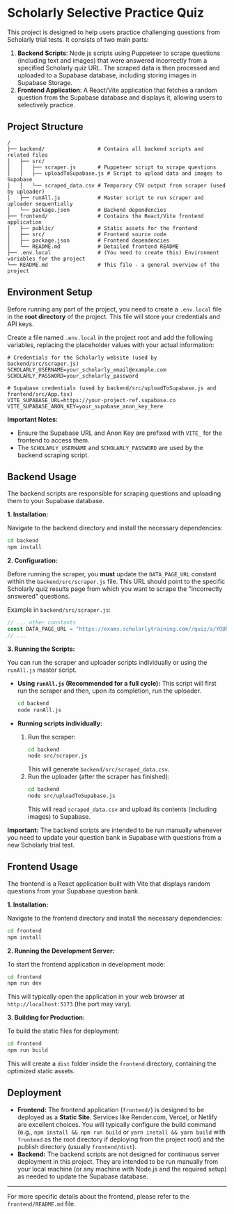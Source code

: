 # Scholarly Selective Practice Quiz

This project is designed to help users practice challenging questions from Scholarly trial tests. It consists of two main parts:

1.  **Backend Scripts**: Node.js scripts using Puppeteer to scrape questions (including text and images) that were answered incorrectly from a specified Scholarly quiz URL. The scraped data is then processed and uploaded to a Supabase database, including storing images in Supabase Storage.
2.  **Frontend Application**: A React/Vite application that fetches a random question from the Supabase database and displays it, allowing users to selectively practice.

## Project Structure

```
/
├── backend/                 # Contains all backend scripts and related files
│   ├── src/
│   │   ├── scraper.js       # Puppeteer script to scrape questions
│   │   ├── uploadToSupabase.js # Script to upload data and images to Supabase
│   │   └── scraped_data.csv # Temporary CSV output from scraper (used by uploader)
│   ├── runAll.js            # Master script to run scraper and uploader sequentially
│   └── package.json         # Backend dependencies
├── frontend/                # Contains the React/Vite frontend application
│   ├── public/              # Static assets for the frontend
│   ├── src/                 # Frontend source code
│   ├── package.json         # Frontend dependencies
│   └── README.md            # Detailed frontend README
├── .env.local               # (You need to create this) Environment variables for the project
└── README.md                # This file - a general overview of the project
```

## Environment Setup

Before running any part of the project, you need to create a `.env.local` file in the **root directory** of the project. This file will store your credentials and API keys.

Create a file named `.env.local` in the project root and add the following variables, replacing the placeholder values with your actual information:

```env
# Credentials for the Scholarly website (used by backend/src/scraper.js)
SCHOLARLY_USERNAME=your_scholarly_email@example.com
SCHOLARLY_PASSWORD=your_scholarly_password

# Supabase credentials (used by backend/src/uploadToSupabase.js and frontend/src/App.tsx)
VITE_SUPABASE_URL=https://your-project-ref.supabase.co
VITE_SUPABASE_ANON_KEY=your_supabase_anon_key_here
```

**Important Notes:**
*   Ensure the Supabase URL and Anon Key are prefixed with `VITE_` for the frontend to access them.
*   The `SCHOLARLY_USERNAME` and `SCHOLARLY_PASSWORD` are used by the backend scraping script.

## Backend Usage

The backend scripts are responsible for scraping questions and uploading them to your Supabase database.

**1. Installation:**

Navigate to the backend directory and install the necessary dependencies:

```bash
cd backend
npm install
```

**2. Configuration:**

Before running the scraper, you **must** update the `DATA_PAGE_URL` constant within the `backend/src/scraper.js` file. This URL should point to the specific Scholarly quiz results page from which you want to scrape the "incorrectly answered" questions.

Example in `backend/src/scraper.js`:
```javascript
// ... other constants
const DATA_PAGE_URL = "https://exams.scholarlytraining.com//quiz/a/YOUR_SPECIFIC_QUIZ_ID_HERE"; // <-- UPDATE THIS
// ...
```

**3. Running the Scripts:**

You can run the scraper and uploader scripts individually or using the `runAll.js` master script.

*   **Using `runAll.js` (Recommended for a full cycle):**
    This script will first run the scraper and then, upon its completion, run the uploader.
    ```bash
    cd backend
    node runAll.js
    ```

*   **Running scripts individually:**
    1.  Run the scraper:
        ```bash
        cd backend
        node src/scraper.js
        ```
        This will generate `backend/src/scraped_data.csv`.
    2.  Run the uploader (after the scraper has finished):
        ```bash
        cd backend
        node src/uploadToSupabase.js
        ```
        This will read `scraped_data.csv` and upload its contents (including images) to Supabase.

**Important:** The backend scripts are intended to be run manually whenever you need to update your question bank in Supabase with questions from a new Scholarly trial test.

## Frontend Usage

The frontend is a React application built with Vite that displays random questions from your Supabase question bank.

**1. Installation:**

Navigate to the frontend directory and install the necessary dependencies:

```bash
cd frontend
npm install
```

**2. Running the Development Server:**

To start the frontend application in development mode:

```bash
cd frontend
npm run dev
```

This will typically open the application in your web browser at `http://localhost:5173` (the port may vary).

**3. Building for Production:**

To build the static files for deployment:

```bash
cd frontend
npm run build
```

This will create a `dist` folder inside the `frontend` directory, containing the optimized static assets.

## Deployment

*   **Frontend:** The frontend application (`frontend/`) is designed to be deployed as a **Static Site**. Services like Render.com, Vercel, or Netlify are excellent choices. You will typically configure the build command (e.g., `npm install && npm run build` or `yarn install && yarn build` with `frontend` as the root directory if deploying from the project root) and the publish directory (usually `frontend/dist`).
*   **Backend:** The backend scripts are not designed for continuous server deployment in this project. They are intended to be run manually from your local machine (or any machine with Node.js and the required setup) as needed to update the Supabase database.

---

For more specific details about the frontend, please refer to the `frontend/README.md` file. 
